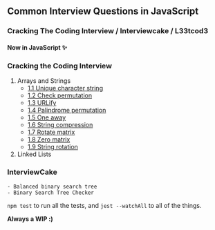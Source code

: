 ## Common Interview Questions in JavaScript

### Cracking The Coding Interview / Interviewcake / L33tcod3

#### Now in JavaScript ✨

### Cracking the Coding Interview
1. Arrays and Strings
    - [1.1 Unique character string](ch1.strings-arrays/1.1.js)
    - [1.2 Check permutation](ch1.strings-arrays/1.2.js)
    - [1.3 URLify](ch1.strings-arrays/1.3.js)
    - [1.4 Palindrome permutation](ch1.strings-arrays/1.4.js)
    - [1.5 One away](ch1.strings-arrays/1.5.js)
    - [1.6 String compression](ch1.strings-arrays/1.6.js)
    - [1.7 Rotate matrix](ch1.strings-arrays/1.7.js)
    - [1.8 Zero matrix](ch1.strings-arrays/1.8.js)
    - [1.9 String rotation](ch1.strings-arrays/1.9.js)
1. Linked Lists

### InterviewCake
    - Balanced binary search tree
    - Binary Search Tree Checker

`npm test` to run all the tests, and `jest --watchAll` to all of the things.

**Always a WIP :)**
